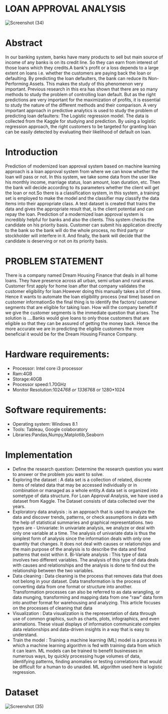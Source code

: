 # LOAN APPROVAL ANALYSIS
![Screenshot (34)](https://github.com/shamitha29/loan_approval_analysis/assets/76781942/bcfacd0e-fb68-4464-b338-d75530f2182f)
# Abstract
In our banking system, banks have many products to sell but main source of income of any banks is on its credit line. So they can earn from interest of those loans which they credits.A bank's profit or a loss depends to a large extent on loans i.e. whether the customers are paying back the loan or defaulting. By predicting the loan defaulters, the bank can reduce its Non- Performing Assets. This makes the study of this phenomenon very important. Previous research in this era has shown that there are so many methods to study the problem of controlling loan default. But as the right predictions are very important for the maximization of profits, it is essential to study the nature of the different methods and their comparison. A very important approach in predictive analytics is used to study the problem of predicting loan defaulters: The Logistic regression model. The data is collected from the Kaggle for studying and prediction. By using a logistic regression approach, the right customers to be targeted for granting loan can be easily detected by evaluating their likelihood of default on loan. 

# Introduction
Prediction of modernized loan approval system based on machine learning approach is a loan approval system from where we can know whether the loan will pass or not. In this system, we take some data from the user like his monthly income, marriage status, loan amount, loan duration, etc. Then the bank will decide according to its parameters whether the client will get the loan or not.So there is a classification system, in this system, a training set is employed to make the model and the classifier may classify the data items into their appropriate class. A test dataset is created that trains the data and gives the appropriate result that, is the client potential and can repay the loan. Prediction of a modernized loan approval system is incredibly helpful for banks and also the clients. This system checks the candidate on his priority basis. Customer can submit his application directly to the bank so the bank will do the whole process, no third party or stockholder will interfere in it. And finally, the bank will decide that the candidate is deserving or not on its priority basis.

# PROBLEM STATEMENT 
There is a company named Dream Housing Finance that deals in all home loans. They have presence across all urban, semi urban and rural areas. Customer first apply for home loan after that company validates the customer eligibility for loan.However doing this manually takes a lot of time. Hence it wants to automate the loan eligibility process (real time) based on customer informationSo the final thing is to identify the factors/ customer segments that are eligible for taking loan. How will the company benefit if we give the customer segments is the immediate question that arises. The solution is ….Banks would give loans to only those customers that are eligible so that they can be assured of getting the money back. Hence the more accurate we are in predicting the eligible customers the more beneficial it would be for the Dream Housing Finance Company.

# Hardware requirements:
- Processor: Intel core i3 processor
- Ram:4GB
- Storage:40GB
- Processor speed:1.70GHz
- Monitor Resolution:1024*768 or 1336*768 or 1280*1024
# Software requirements:
- Operating system: Windows 8.1
- Tools: Tableau, Google colaboratory
- Libraries:Pandas,Numpy,Matplotlib,Seaborn

# Implementation
- Define the research question: Determine the research question you want to answer or the problem you want to solve.
- Exploring the dataset : A data set is a collection of related, discrete items of related data that may be accessed individually or in combination or managed as a whole entity.A data set is organized into sometype of data structure. For Loan Approval Analysis, we have used a dataset from Kaggle. The Dataset consists of data collected over the years.
- Exploratory data analysis :  is an approach that is used to analyze the data and discover trends, patterns, or check assumptions in data with the help of statistical summaries and graphical representations. two types are -
Univariate: In univariate analysis, we analyze or deal with only one variable at a time. The analysis of univariate data is thus the simplest form of analysis since the information deals with only one quantity that changes. It does not deal with causes or relationships and the main purpose of the analysis is to describe the data and find patterns that exist within it.
Bi-Variate analysis : This type of data involves two different variables. The analysis of this type of data deals with causes and relationships and the analysis is done to find out the relationship between the two variables.
- Data cleaning : Data cleaning is the process that removes data that does not belong in your dataset. Data transformation is the process of converting data from one format or structure into another. Transformation processes can also be referred to as data wrangling, or data munging, transforming and mapping data from one "raw" data form into another format for warehousing and analyzing. This article focuses on the processes of cleaning that data
- Visualization : Data visualization is the representation of data through use of common graphics, such as charts, plots, infographics, and even animations. These visual displays of information communicate complex data relationships and data-driven insights in a way that is easy to understand.
- Train the model : Training a machine learning (ML) model is a process in which a machine learning algorithm is fed with training data from which it can learn. ML models can be trained to benefit businesses in numerous ways, by quickly processing huge volumes of data, identifying patterns, finding anomalies or testing correlations that would be difficult for a human to do unaided. ML algorithm used here is logistic regression.
# Dataset 

![Screenshot (35)](https://github.com/shamitha29/loan_approval_analysis/assets/76781942/09f35f0a-2174-4cb8-82c1-8e51f58870d2)
